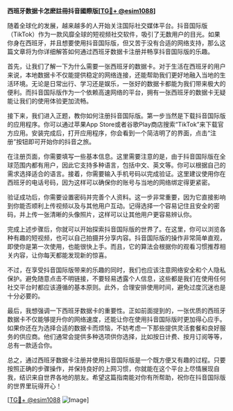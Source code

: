 **西班牙数据卡怎麽註冊抖音國際版[[TG💪+ @esim1088](https://t.me/s/esim1088)]**

随着全球化的发展，越来越多的人开始关注国际社交媒体平台。抖音国际版（TikTok）作为一款风靡全球的短视频社交软件，吸引了无数用户的目光。如果你身在西班牙，并且想要使用抖音国际版，但又苦于没有合适的网络支持，那么这篇文章将为你详细解答如何通过西班牙数据卡注册并畅享抖音国际版的乐趣。

首先，让我们了解一下为什么需要一张西班牙的数据卡。对于生活在西班牙的用户来说，本地数据卡不仅能提供稳定的网络连接，还能帮助我们更好地融入当地的生活环境。无论是日常出行、学习还是娱乐，一张好的数据卡都能为我们带来极大的便利。而抖音国际版作为一个依赖高速网络的平台，拥有一张西班牙的数据卡无疑能让我们的使用体验更加流畅。

接下来，我们进入正题，教你如何注册抖音国际版。第一步当然是下载抖音国际版的应用程序。你可以通过苹果App Store或者谷歌Play商店搜索“TikTok”来下载官方应用。安装完成后，打开应用程序，你会看到一个简洁明了的界面，点击“注册”按钮即可开始你的抖音之旅。

在注册页面，你需要填写一些基本信息。这里需要注意的是，由于抖音国际版在全球范围内都有用户，因此它支持多种语言，包括中文、英文等。你可以根据自己的需求选择适合的语言。接着，你需要输入手机号码以完成验证。这里建议使用你在西班牙的电话号码，因为这样可以确保你的账号与当地的网络绑定得更紧密。

验证成功后，你需要设置密码并完善个人资料。这一步非常重要，因为它直接影响到你能否顺利上传视频以及与其他用户互动。记得选择一个容易记住且安全的密码，并上传一张清晰的头像照片，这样可以让其他用户更容易辨认你。

完成上述步骤后，你就可以开始探索抖音国际版的世界了。在这里，你可以浏览各种有趣的短视频，也可以自己拍摄并分享内容。抖音国际版的操作非常简单直观，即使你是第一次使用，也能很快上手。而且，它的算法会根据你的观看习惯推荐相关内容，让你每天都能发现新的惊喜。

不过，在享受抖音国际版带来的乐趣的同时，我们也应该注意网络安全和个人隐私保护。避免随意点击不明链接，不要轻易透露个人信息，这些都是我们在使用任何社交平台时都应该遵循的基本原则。此外，合理安排使用时间，避免过度沉迷也是十分必要的。

最后，我想强调一下西班牙数据卡的重要性。正如前面提到的，一张优质的西班牙数据卡不仅能够提升你的网络速度，还能让你在使用抖音国际版时更加得心应手。如果你还在为选择合适的数据卡而烦恼，不妨考虑一下那些提供灵活套餐和良好服务的供应商。他们通常会提供多种选项供你选择，比如按日计费、按月订阅等等，总有一款适合你。

总之，通过西班牙数据卡注册并使用抖音国际版是一个既方便又有趣的过程。只要按照正确的步骤操作，并保持良好的上网习惯，你就能在这个平台上尽情展现自我，结识来自世界各地的朋友。希望这篇指南能对你有所帮助，祝你在抖音国际版的世界里玩得开心！

[[TG💪+ @esim1088](https://t.me/s/esim1088) ![Image](https://i.postimg.cc/4NQfJmqS/Snipaste-2025-05-13-00-14-12.png)]